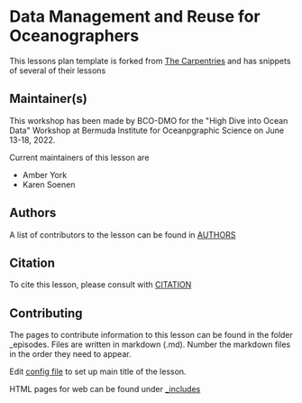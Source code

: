 # Data Management and Reuse for Oceanographers

This lessons plan template is forked from [The Carpentries](https://carpentries.org/) and has snippets of several of their lessons


## Maintainer(s)
This workshop has been made by BCO-DMO for the "High Dive into Ocean Data" Workshop at Bermuda Institute for Oceanpgraphic Science on June 13-18, 2022. 

Current maintainers of this lesson are 

* Amber York
* Karen Soenen


## Authors

A list of contributors to the lesson can be found in [AUTHORS](AUTHORS)

## Citation

To cite this lesson, please consult with [CITATION](CITATION)

[lesson-example]: https://bcodmo.github.io/workshop_bios_oceanographic_data/


## Contributing
The pages to contribute information to this lesson can be found in the folder \_episodes. Files are written in markdown (.md). Number the markdown files in the order they need to appear.

Edit [config file](https://github.com/BCODMO/workshop_bios_oceanographic_data/blob/gh-pages/_config.yml) to set up main title of the lesson. 

HTML pages for web can be found under [\_includes](https://github.com/BCODMO/workshop_bios_oceanographic_data/tree/gh-pages/_includes)
